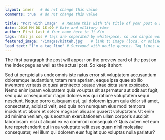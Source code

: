 ```yaml
---
layout: inner   # do not change this value
comments: true  # do not change this value

title: "Post with Image"  # Rename this with the title of your post & surround with double quotes
date: 2016-MM-DD 15:00 # Date and military time
author: First Last # Your name here ie Ji Kim
tags: html js css # tags are separated by whitespace, so use single words.
featured_image: '/images/kitteh.jpg'   # link to image (local or online), in single quotes
lead_text: "I'm a tag line" # Surround with double quotes. Tag lines will appear above the content of the post within each post.
---
```

The first paragraph the post will appear on the preview card of the post on the index page as well as the actual post. So keep it short

Sed ut perspiciatis unde omnis iste natus error sit voluptatem accusantium doloremque laudantium, totam rem aperiam, eaque ipsa quae ab illo inventore veritatis et quasi architecto beatae vitae dicta sunt explicabo. Nemo enim ipsam voluptatem quia voluptas sit aspernatur aut odit aut fugit, sed quia consequuntur magni dolores eos qui ratione voluptatem sequi nesciunt. Neque porro quisquam est, qui dolorem ipsum quia dolor sit amet, consectetur, adipisci velit, sed quia non numquam eius modi tempora incidunt ut labore et dolore magnam aliquam quaerat voluptatem. Ut enim ad minima veniam, quis nostrum exercitationem ullam corporis suscipit laboriosam, nisi ut aliquid ex ea commodi consequatur? Quis autem vel eum iure reprehenderit qui in ea voluptate velit esse quam nihil molestiae consequatur, vel illum qui dolorem eum fugiat quo voluptas nulla pariatur?
